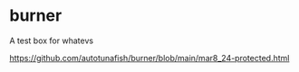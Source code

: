 # burner
A test box for whatevs


https://github.com/autotunafish/burner/blob/main/mar8_24-protected.html
